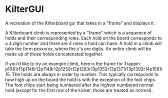 # KilterGUI
A recreation of the Kilterboard gui that takes in a "frame" and displays it.

A Kilterboard climb is represented by a "frame" which is a sequence of holds and their corresponding roles. Each hold on the board corresponds to a 4 digit number and there are 4 roles a hold can have. A hold in a climb will take the form pxxxxrxx, where the x's are digits. An entire climb will be made up of those holds concatenated together.

If you'd like to try an example climb, here is the frame for Trappin: p1081r15p1146r12p1148r12p1250r13p1283r13p1352r13p1371r13p1392r14p1561r15.
The holds are always in order by number. This typically corresponds to how high up on the board the hold is with the exception of the foot chips. The foot chips start being numbered after the highest numbered normal hold (except for the first row of the kicker, those are treated as normal).

